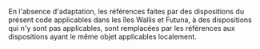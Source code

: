   
 En l'absence d'adaptation, les références faites par des dispositions du présent code applicables dans les îles Wallis et Futuna, à des dispositions qui n'y sont pas applicables, sont remplacées par les références aux dispositions ayant le même objet applicables localement.  

  
